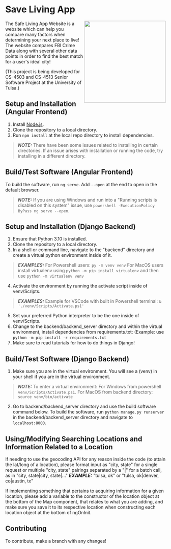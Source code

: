 # Save Living App

<img src="./src/SL_Logo_NoBkg.png" width = 256 align="right">
The Safe Living App Website is a website which can help you compare many factors when determining your next place to live! The website compares FBI Crime Data along with several other data points in order to find the best match for a user's ideal city!

(This project is being developed for CS-4503 and CS-4513 Senior Software Project at the University of Tulsa.)

## Setup and Installation (Angular Frontend)
1. Install [Node.js](https://nodejs.org/en/).
2. Clone the repository to a local directory.
3. Run `npm install` at the local repo directory to install dependencies.

> **_NOTE:_** There have been some issues related to installing in certain directories. If an issue arises with installation or running the code, try installing in a different directory.

## Build/Test Software (Angular Frontend)
To build the software, run `ng serve`. Add `--open` at the end to open in the default browser.

> **_NOTE:_** If you are using Windows and run into a "Running scripts is disabled on this system" issue, use `powershell -ExecutionPolicy ByPass ng serve --open`.

## Setup and Installation (Django Backend)
1. Ensure that Python 3.10 is installed.
2. Clone the repository to a local directory.
3. In a shell or command line, navigate to the "backend" directory and create a virtual python environment inside of it.
> **_EXAMPLES:_** For Powershell users: `py -m venv venv` For MacOS users install virtualenv using `python -m pip install virtualenv` and then use `python -m virtualenv venv`
4. Activate the environment by running the activate script inside of venv/Scripts.
> **_EXAMPLES:_** Example for VSCode with built in Powershell terminal: `& './venv/Scripts/Activate.ps1'`
5. Set your preferred Python interpreter to be the one inside of venv/Scripts.
6. Change to the backend/backend_server directory and within the virtual environment, install dependencies from requirements.txt: (Example: use `python -m pip install -r requirements.txt`
7. Make sure to read tutorials for how to do things in Django!

## Build/Test Software (Django Backend)
1. Make sure you are in the virtual environment. You will see a (venv) in your shell if you are in the virtual environment.
> **_NOTE:_** To enter a virtual environment: For Windows from powershell `venv/Scripts/Activate.ps1`. For MacOS from backend directory: `source venv/bin/activate`
2. Go to backend/backend_server directory and use the build software command below.
To build the software, run `python manage.py runserver` in the backend/backend_server directory and navigate to `localhost:8000`.

## Using/Modifying Searching Locations and Information Related to a Location
If needing to use the geocoding API for any reason inside the code (to attain the lat/long of a location), please format input as "city, state" for a single request or multiple "city, state" pairings separated by a "|" for a batch call, as in "city, state|city, state|..."
**_EXAMPLE:_** "tulsa, ok" or "tulsa, ok|denver, co|austin, tx"

If implementing something that pertains to acquiring information for a given location, please add a variable to the constructor of the location object at the bottom of the Map component, that relates to what you are adding, and make sure you save it to its respective location when constructing each location object at the bottom of ngOnInit.

## Contributing
To contribute, make a branch with any changes!

